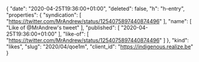 {
  "date": "2020-04-25T19:36:00+01:00",
  "deleted": false,
  "h": "h-entry",
  "properties": {
    "syndication": [
      "https://twitter.com/MrAndrew/status/1254075897440874496"
    ],
    "name": [
      "Like of @MrAndrew's tweet"
    ],
    "published": [
      "2020-04-25T19:36:00+01:00"
    ],
    "like-of": [
      "https://twitter.com/MrAndrew/status/1254075897440874496"
    ]
  },
  "kind": "likes",
  "slug": "2020/04/qoe1m",
  "client_id": "https://indigenous.realize.be"
}
